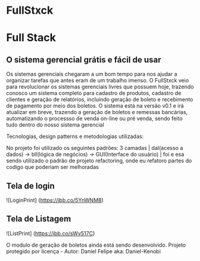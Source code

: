 # FullStxck

<h1> Full Stack </h1>
  <h2>O sistema gerencial grátis e fácil de usar </h2>
  
Os sistemas gerenciais chegaram a um bom tempo para nos ajudar a organizar tarefas que antes eram de um trabalho imenso. O FullStxck veio para revolucionar os sistemas gerenciais livres que possuem hoje, trazendo conosco um sistema completo para cadastro de produtos, cadastro de clientes e geração de relatórios, incluindo geração de boleto e recebimento de pagamento por meio dos boletos. O sistema está na versão v0.1 e irá atualizar em breve, trazendo a geração de boletos e remessas bancárias, automatizando o processso de venda on-line ou pré venda, sendo feito tudo dentro do nosso sistema gerencial

Tecnologias, design patterns e metodologias utilizadas:

No projeto foi utilizado os seguintes padrões: 3 camadas | dal(acesso a dados) -> bll(lógica de negócios) -> GUI(Interface do usuário) |
foi e esa sendo utilizado o padrão de projeto refactoring, onde eu refatoro partes do codigo que poderiam ser melhoradas

<h2> Tela de login </h2>

![LoginPrint]
(https://ibb.co/5YnWNM8)

<h2> Tela de Listagem </h2>

![ListPrint]
(https://ibb.co/sWv517C)


O modulo de geração de boletos ainda está sendo desenvolvido. Projeto protegido por licença - Autor: Daniel Felipe aka: Daniel-Kenobi

